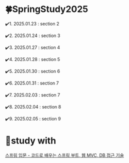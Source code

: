 # 🍀SpringStudy2025

✔️1. 2025.01.23 : section 2

✔️2. 2025.01.24 : section 3

✔️3. 2025.01.27 : section 4

✔️4. 2025.01.28 : section 5

✔️5. 2025.01.30 : section 6

✔️6. 2025.01.31 : section 7

✔️7. 2025.02.03 : section 7

✔️8. 2025.02.04 : section 8

✔️9. 2025.02.05 : section 9

# 📖study with

[스프링 입문 - 코드로 배우는 스프링 부트, 웹 MVC, DB 접근 기술](https://www.inflearn.com/course/%EC%8A%A4%ED%94%84%EB%A7%81-%EC%9E%85%EB%AC%B8-%EC%8A%A4%ED%94%84%EB%A7%81%EB%B6%80%ED%8A%B8)



